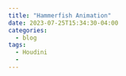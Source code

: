 ```yaml
---
title: "Hammerfish Animation"
date: 2023-07-25T15:34:30-04:00
categories:
  - blog
tags:
  - Houdini
  - 
---
```

    
<object data="../assets/images/HoudiniHammerfishGeoNetwork.png" width="200" height="600" type='image/png'></object>
